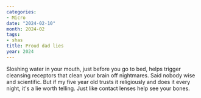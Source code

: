 ```yaml
---
categories:
- Micro
date: "2024-02-10"
month: 2024-02
tags:
- shas
title: Proud dad lies
year: 2024
---
```


Sloshing water in your mouth, just before you go to bed, helps trigger cleansing receptors that clean your brain off nightmares. Said nobody wise and scientific. But if my five year old trusts it religiously and does it every night, it's a lie worth telling. Just like contact lenses help see your bones.
